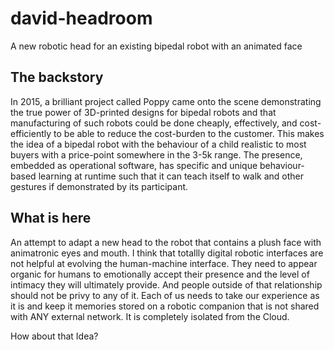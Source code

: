 # david-headroom
A new robotic head for an existing bipedal robot with an animated face

## The backstory

In 2015, a brilliant project called Poppy came onto the scene demonstrating the true power of 3D-printed designs for bipedal robots and that manufacturing of such robots could be done cheaply, effectively, and cost-efficiently to be able to reduce the cost-burden to the customer. This makes the idea of a bipedal robot with the behaviour of a child realistic to most buyers with a price-point somewhere in the 3-5k range. The presence, embedded as operational software, has specific and unique behaviour-based learning at runtime such that it can teach itself to walk and other gestures if demonstrated by its participant.

## What is here

An attempt to adapt a new head to the robot that contains a plush face with animatronic eyes and mouth. I think that totallly digital robotic interfaces are not helpful at evolving the human-machine interface. They need to appear organic for humans to emotionally accept their presence and the level of intimacy they will ultimately provide. And people outside of that relationship should not be privy to any of it. Each of us needs to take our experience as it is and keep it memories stored on a robotic companion that is not shared with ANY external network. It is completely isolated from the Cloud.

How about that Idea?
